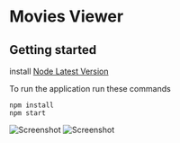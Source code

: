 # Movies Viewer

## Getting started

install [Node Latest Version](https://nodejs.org/en/download/)

To run the application run these commands
```
npm install
npm start
```

![Screenshot]([assets/ss_1.jpg](https://github.com/ahmedkorani/Movies_Viewer/blob/korani/readme/assets/ss_1.jpg))
![Screenshot]([assets/ss_2.jpg](https://github.com/ahmedkorani/Movies_Viewer/blob/korani/readme/assets/ss_2.jpg))
